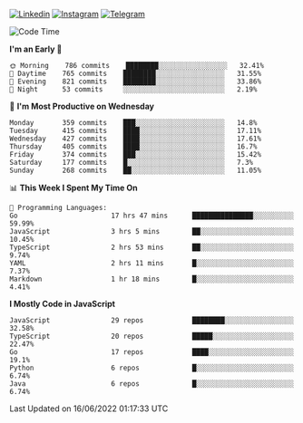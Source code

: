 [![Linkedin](https://img.shields.io/badge/-Archie-blue?style=flat-square&labelColor=gray&logo=Linkedin&logoColor=white&link=https://www.linkedin.com/in/archisdi)](https://www.linkedin.com/in/archisdi)
[![Instagram](https://img.shields.io/badge/-@archisdi-orange?style=flat-square&labelColor=gray&logo=Instagram&logoColor=white&link=https://www.instagram.com/archisdi)](https://www.instagram.com/archisdi)
[![Telegram](https://img.shields.io/badge/-aai-informational?style=flat-square&labelColor=gray&logo=telegram&logoColor=white&link=https://t.me/archisdi)](https://t.me/archisdi)

<!--START_SECTION:waka-->
![Code Time](http://img.shields.io/badge/Code%20Time-0%20secs-blue)

**I'm an Early 🐤** 

```text
🌞 Morning    786 commits    ████████░░░░░░░░░░░░░░░░░   32.41% 
🌆 Daytime    765 commits    ████████░░░░░░░░░░░░░░░░░   31.55% 
🌃 Evening    821 commits    ████████░░░░░░░░░░░░░░░░░   33.86% 
🌙 Night      53 commits     ░░░░░░░░░░░░░░░░░░░░░░░░░   2.19%

```
📅 **I'm Most Productive on Wednesday** 

```text
Monday       359 commits    ███░░░░░░░░░░░░░░░░░░░░░░   14.8% 
Tuesday      415 commits    ████░░░░░░░░░░░░░░░░░░░░░   17.11% 
Wednesday    427 commits    ████░░░░░░░░░░░░░░░░░░░░░   17.61% 
Thursday     405 commits    ████░░░░░░░░░░░░░░░░░░░░░   16.7% 
Friday       374 commits    ███░░░░░░░░░░░░░░░░░░░░░░   15.42% 
Saturday     177 commits    █░░░░░░░░░░░░░░░░░░░░░░░░   7.3% 
Sunday       268 commits    ██░░░░░░░░░░░░░░░░░░░░░░░   11.05%

```


📊 **This Week I Spent My Time On** 

```text
💬 Programming Languages: 
Go                       17 hrs 47 mins      ███████████████░░░░░░░░░░   59.99% 
JavaScript               3 hrs 5 mins        ██░░░░░░░░░░░░░░░░░░░░░░░   10.45% 
TypeScript               2 hrs 53 mins       ██░░░░░░░░░░░░░░░░░░░░░░░   9.74% 
YAML                     2 hrs 11 mins       █░░░░░░░░░░░░░░░░░░░░░░░░   7.37% 
Markdown                 1 hr 18 mins        █░░░░░░░░░░░░░░░░░░░░░░░░   4.41%

```

**I Mostly Code in JavaScript** 

```text
JavaScript               29 repos            ████████░░░░░░░░░░░░░░░░░   32.58% 
TypeScript               20 repos            █████░░░░░░░░░░░░░░░░░░░░   22.47% 
Go                       17 repos            ████░░░░░░░░░░░░░░░░░░░░░   19.1% 
Python                   6 repos             █░░░░░░░░░░░░░░░░░░░░░░░░   6.74% 
Java                     6 repos             █░░░░░░░░░░░░░░░░░░░░░░░░   6.74%

```



 Last Updated on 16/06/2022 01:17:33 UTC
<!--END_SECTION:waka-->